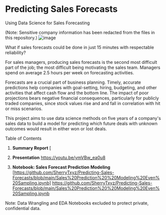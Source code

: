 # Predicting Sales Forecasts
 Using Data Science for Sales Forecasting
 
 (Note: Sensitive company information has been redacted from the files in this repository.)
![image](https://user-images.githubusercontent.com/88450425/150867746-4b052b5d-c607-41ee-b65a-f11c36a83014.png)

What if sales forecasts could be done in just 15 minutes with respectable reliability? 

For sales managers, producing sales forecasts is the second most difficult part of the job; the most difficult being motivating the sales team. Managers spend on average 2.5 hours per week on forecasting activities.

Forecasts are a crucial part of business planning. Timely, accurate predictions help companies with goal-setting, hiring, budgeting, and other activities that affect cash flow and the bottom line. The impact of poor projections bears negative financial consequences, particularly for publicly traded companies, since stock values rise and and fall in correlation with hit or miss scenarios. 

This project aims to use data science methods on five years of a company's sales data to build a model for predicting which future deals with unknown outcomes would result in either won or lost deals.

Table of Contents

1. **Summary Report** [

2. **Presentation** https://youtu.be/ymVBw_ea0u8

3. **Notebook: Sales Forecast Prediction Modeling** [https://github.com/SherryTxyz/Predicting-Sales-Forecasts/blob/main/Sales%20Prediction%20%20Modeling%20Even%20Sampling.ipynb] https://github.com/SherryTxyz/Predicting-Sales-Forecasts/blob/main/Sales%20Prediction%20%20Modeling%20Even%20Sampling.ipynb

Note: Data Wrangling and EDA Notebooks excluded to protect private, confidential data.
